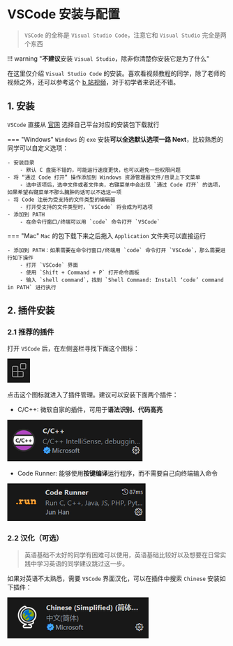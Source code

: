# VSCode 安装与配置

> `VSCode` 的全称是 `Visual Studio Code`，注意它和 `Visual Studio` 完全是两个东西

!!! warning "**不建议**安装 `Visual Studio`，除非你清楚你安装它是为了什么"

在这里仅介绍 `Visual Studio Code` 的安装。喜欢看视频教程的同学，除了老师的视频之外，还可以参考这个 [b 站视频](https://www.bilibili.com/video/BV19c411G7ey)，对于初学者来说还不错。

## 1. 安装

`VSCode` 直接从 [官网](https://code.visualstudio.com/) 选择自己平台对应的安装包下载就行

=== "Windows"
    `Windows` 的 `exe` 安装**可以全选默认选项一路 Next**，比较熟悉的同学可以自定义选项：
    

    - 安装目录
        - 默认 C 盘挺不错的，可能运行速度更快，也可以避免一些权限问题
    - 将 “通过 Code 打开” 操作添加到 Windows 资源管理器文件/目录上下文菜单
        - 选中该项后，选中文件或者文件夹，右键菜单中会出现 `通过 Code 打开` 的选项，如果希望右键菜单不那么臃肿的话可以不选这一项
    - 将 Code 注册为受支持的文件类型的编辑器
        - 打开受支持的文件类型时，`VSCode` 将会成为可选项
    - 添加到 PATH
        - 在命令行窗口/终端可以用 `code` 命令打开 `VSCode`

=== "Mac"
    `Mac` 的包下载下来之后拖入 `Application` 文件夹可以直接运行

    - 添加到 PATH：如果需要在命令行窗口/终端用 `code` 命令打开 `VSCode`，那么需要进行如下操作
        - 打开 `VSCode` 界面
        - 使用 `Shift + Command + P` 打开命令面板
        - 输入 `shell command`，找到 `Shell Command: Install ‘code’ command in PATH` 进行执行

## 2. 插件安装

### 2.1 推荐的插件

打开 `VSCode` 后，在左侧竖栏寻找下面这个图标：

![image-20230903205929345](graph/image-20230903205929345.png)

点击这个图标就进入了插件管理。建议可以安装下面两个插件：

- C/C++: 微软自家的插件，可用于**语法识别、代码高亮**

![image-20230903230423039](graph/image-20230903230423039.png)

- Code Runner: 能够使用**按键编译**运行程序，而不需要自己向终端输入命令

![image-20230903230508134](graph/image-20230903230508134.png)

### 2.2 汉化（可选）

> 英语基础不太好的同学有困难可以使用，英语基础比较好以及想要在日常实践中学习英语的同学建议跳过这一步。

如果对英语不太熟悉，需要 `VSCode` 界面汉化，可以在插件中搜索 `Chinese` 安装如下插件：

![image-20230903200828546](graph/image-20230903200828546.png)